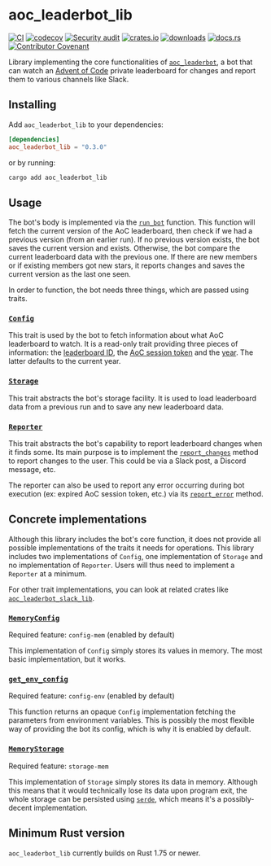 # aoc_leaderbot_lib

[![CI](https://github.com/clechasseur/aoc_leaderbot/actions/workflows/ci.yml/badge.svg?branch=main&event=push)](https://github.com/clechasseur/aoc_leaderbot/actions/workflows/ci.yml) [![codecov](https://codecov.io/gh/clechasseur/aoc_leaderbot/branch/main/graph/badge.svg?token=qSFdAkbb8U)](https://codecov.io/gh/clechasseur/aoc_leaderbot) [![Security audit](https://github.com/clechasseur/aoc_leaderbot/actions/workflows/audit-check.yml/badge.svg?branch=main)](https://github.com/clechasseur/aoc_leaderbot/actions/workflows/audit-check.yml) [![crates.io](https://img.shields.io/crates/v/aoc_leaderbot_lib.svg)](https://crates.io/crates/aoc_leaderbot_lib) [![downloads](https://img.shields.io/crates/d/aoc_leaderbot_lib.svg)](https://crates.io/crates/aoc_leaderbot_lib) [![docs.rs](https://img.shields.io/badge/docs-latest-blue.svg)](https://docs.rs/aoc_leaderbot_lib) [![Contributor Covenant](https://img.shields.io/badge/Contributor%20Covenant-2.1-4baaaa.svg)](../CODE_OF_CONDUCT.md)

Library implementing the core functionalities of [`aoc_leaderbot`](https://github.com/clechasseur/aoc_leaderbot), a bot that can watch an [Advent of Code](https://adventofcode.com/) private leaderboard for changes and report them to various channels like Slack.

## Installing

Add `aoc_leaderbot_lib` to your dependencies:

```toml
[dependencies]
aoc_leaderbot_lib = "0.3.0"
```

or by running:

```bash
cargo add aoc_leaderbot_lib
```

## Usage

The bot's body is implemented via the [`run_bot`](https://docs.rs/aoc_leaderbot_lib/latest/aoc_leaderbot_lib/leaderbot/fn.run_bot.html) function.
This function will fetch the current version of the AoC leaderboard, then check if we had a previous version (from an earlier run).
If no previous version exists, the bot saves the current version and exists.
Otherwise, the bot compare the current leaderboard data with the previous one.
If there are new members or if existing members got new stars, it reports changes and saves the current version as the last one seen.

In order to function, the bot needs three things, which are passed using traits.

### [`Config`](https://docs.rs/aoc_leaderbot_lib/latest/aoc_leaderbot_lib/leaderbot/trait.Config.html)

This trait is used by the bot to fetch information about what AoC leaderboard to watch.
It is a read-only trait providing three pieces of information: the [leaderboard ID](https://docs.rs/aoc_leaderbot_lib/latest/aoc_leaderbot_lib/leaderbot/trait.Config.html#tymethod.leaderboard_id), the [AoC session token](https://docs.rs/aoc_leaderbot_lib/latest/aoc_leaderbot_lib/leaderbot/trait.Config.html#tymethod.aoc_session) and the [year](https://docs.rs/aoc_leaderbot_lib/latest/aoc_leaderbot_lib/leaderbot/trait.Config.html#method.year).
The latter defaults to the current year.

### [`Storage`](https://docs.rs/aoc_leaderbot_lib/latest/aoc_leaderbot_lib/leaderbot/trait.Storage.html)

This trait abstracts the bot's storage facility.
It is used to load leaderboard data from a previous run and to save any new leaderboard data.

### [`Reporter`](https://docs.rs/aoc_leaderbot_lib/latest/aoc_leaderbot_lib/leaderbot/trait.Reporter.html)

This trait abstracts the bot's capability to report leaderboard changes when it finds some.
Its main purpose is to implement the [`report_changes`](https://docs.rs/aoc_leaderbot_lib/latest/aoc_leaderbot_lib/leaderbot/trait.Reporter.html#tymethod.report_changes) method to report changes to the user. This could be via a Slack post, a Discord message, etc.

The reporter can also be used to report any error occurring during bot execution (ex: expired AoC session token, etc.) via its [`report_error`](https://docs.rs/aoc_leaderbot_lib/latest/aoc_leaderbot_lib/leaderbot/trait.Reporter.html#tymethod.report_error) method.

## Concrete implementations

Although this library includes the bot's core function, it does not provide all possible implementations of the traits it needs for operations.
This library includes two implementations of `Config`, one implementation of `Storage` and no implementation of `Reporter`.
Users will thus need to implement a `Reporter` at a minimum.

For other trait implementations, you can look at related crates like [`aoc_leaderbot_slack_lib`](https://crates.io/crates/aoc_leaderbot_slack_lib).

### [`MemoryConfig`](https://docs.rs/aoc_leaderbot_lib/latest/aoc_leaderbot_lib/leaderbot/config/mem/struct.MemoryConfig.html)

Required feature: `config-mem` (enabled by default)

This implementation of `Config` simply stores its values in memory.
The most basic implementation, but it works.

### [`get_env_config`](https://docs.rs/aoc_leaderbot_lib/latest/aoc_leaderbot_lib/leaderbot/config/env/fn.get_env_config.html)

Required feature: `config-env` (enabled by default)

This function returns an opaque `Config` implementation fetching the parameters from environment variables.
This is possibly the most flexible way of providing the bot its config, which is why it is enabled by default.

### [`MemoryStorage`](https://docs.rs/aoc_leaderbot_lib/latest/aoc_leaderbot_lib/leaderbot/storage/mem/struct.MemoryStorage.html)

Required feature: `storage-mem`

This implementation of `Storage` simply stores its data in memory.
Although this means that it would technically lose its data upon program exit, the whole storage can be persisted using [`serde`](https://serde.rs/), which means it's a possibly-decent implementation.

## Minimum Rust version

`aoc_leaderbot_lib` currently builds on Rust 1.75 or newer.
